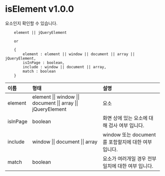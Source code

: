 # isElement v1.0.0
요소인지 확인할 수 있습니다.

````
    element || jQueryElement

    or

    {
        element : element || window || document || array || jQueryElement,
        isInPage : boolean,
        include : window || document || array,
        match : boolean
    }
````

이름 | 형태 | 설명
| :-- | :-- | :-- |
element | element \|\| window \|\| document \|\| array \|\| jQueryElement | 요소
isInPage | boolean | 화면 상에 있는 요소에 대해 검사 여부 입니다.
include | window \|\| document \|\| array | window 또는 document를 포함할지에 대한 여부 입니다.
match | boolean | 요소가 여러개일 경우 전부일치에 대한 여부 입니다.